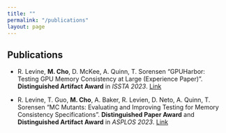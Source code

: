```yaml
---
title: ""
permalink: "/publications"
layout: page
---
```


## Publications
- R. Levine, **M. Cho**, D. McKee, A. Quinn, T. Sorensen “GPUHarbor: Testing GPU Memory
Consistency at Large (Experience Paper)”. **Distinguished Artifact Award** in *ISSTA 2023*. [Link](https://reeselevine.github.io/assets/pdf/gpuharbor.pdf)

- R. Levine, T. Guo, **M. Cho**, A. Baker, R. Levien, D. Neto, A. Quinn, T. Sorensen “MC
Mutants: Evaluating and Improving Testing for Memory Consistency Specifications”. **Distinguished Paper Award** and **Distinguished Artifact Award** in *ASPLOS 2023*. [Link](https://drive.google.com/file/d/1SkucBtOWyLFeX8DcnQHTzDHFYJHdD37t/view?usp=share_link)
